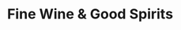 ---
title: "Fine Wine & Good Spirits"
url: /perkasie/fine-wine-und-good-spirits/
shop: Spirituosen
---